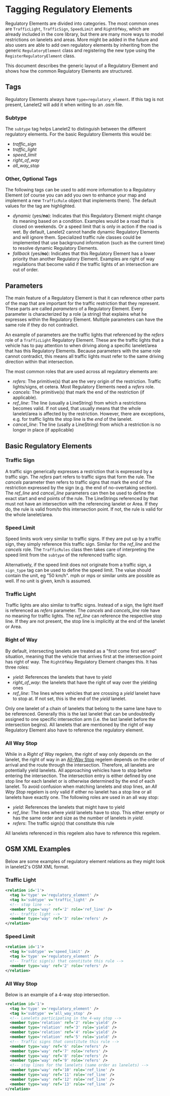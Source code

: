 # Tagging Regulatory Elements

Regulatory Elements are divided into categories. The most common ones are `TrafficLight`, `TrafficSign`, `SpeedLimit` and `RightOfWay`, which are already included in the core library, but there are many more ways to model restrictions on lanelets and areas. More might be added in the future and also users are able to add own regulatory elements by inheriting from the generic `RegulatoryElement` class and registering the new type using the `RegisterRegulatoryElement` class.

This document describes the generic layout of a Regulatory Element and shows how the common Regulatory Elements are structured.

## Tags

Regulatory Elements always have `type=regulatory_element`. If this tag is not present, Lanelet2 will add it when writing to an .osm file.


### Subtype
The `subtype` tag helps Lanelet2 to distinguish between the different regulatory elements. For the basic Regulatory Elements this would be:
* *traffic_sign*
* *traffic_light*
* *speed_limit*
* *right_of_way*
* *all_way_stop*

### Other, Optional Tags
The following tags can be used to add more information to a Regulatory Element (of course you can add you own to enhance your map and implement a new `TrafficRule` object that implements them). The default values for the tag are highlighted.

* *dynamic* (yes/**no**): Indicates that this Regulatory Element might change its meaning based on a condition. Examples would be a road that is closed on weekends. Or a speed limit that is only in action if the road is wet. By default, Lanelet2 cannot handle dynamic Regulatory Elements and will ignore them. Specialized traffic rule classes could be implemented that use background information (such as the current time) to resolve dynamic Regulatory Elements.
* *fallback* (yes/**no**): Indicates that this Regulatory Element has a lower priority than another Regulatory Element. Examples are right of way regulations that become valid if the traffic lights of an intersection are out of order.


## Parameters

The main feature of a Regulatory Element is that it can reference other parts of the map that are important for the traffic restriction that they represent. These parts are called *parameters* of a Regulatory Element. Every parameter is characterized by a role (a string) that explains what he expresses within the Regulatory Element. Multiple parameters can have the same role if they do not contradict.

An example of parameters are the traffic lights that referenced by the *refers* role of a `TrafficLight` Regulatory Element. These are the traffic lights that a vehicle has to pay attention to when driving along a specific lanelet/area that has this Regulatory Elements. Because parameters with the same role cannot contradict, this means all traffic lights must refer to the same driving direction within that intersection.

The most common roles that are used across all regulatory elements are:
* *refers*: The primitive(s) that are the very origin of the restriction. Traffic lights/signs, et cetera. Most Regulatory Elements need a *refers* role.
* *cancels*: The primitive(s) that mark the end of the restriction (if applicable).
* *ref_line*: The line (usually a LineString) from which a restrictions becomes valid. If not used, that usually means that the whole lanelet/area is affected by the restriction. However, there are exceptions, e.g. for traffic lights the stop line is the *end* of the lanelet.
* *cancel_line*: The line (usally a LineString) from which a restriction is no longer in place (if applicable)

## Basic Regulatory Elements

### Traffic Sign

A traffic sign generically expresses a restriction that is expressed by a traffic sign. The *refers* part refers to traffic signs that form the rule. The *cancels* parameter then refers to traffic signs that mark the end of the restriction expressed by the sign (e.g. the end of no-overtaking section). The *ref_line* and *cancel_line* parameters can then be used to define the exact start and end points of the rule. The LineStrings referenced by that must not have an intersection with the referencing lanelet or Area. If they do, the rule is valid from/to this intersection point. If not, the rule is valid for the whole lanelet/area.

### Speed Limit

Speed limits work very similar to traffic signs. If they are put up by a traffic sign, they simply reference this traffic sign. Similar for the *ref_line* and the *cancels* role. The `TrafficRules` class then takes care of interpreting the speed limit from the `subtype` of the referenced traffic sign.

Alternatively, if the speed limit does not originate from a traffic sign, a `sign_type` tag can be used to define the speed limit. The value should contain the unit, eg "50 km/h". mph or mps or similar units are possible as well. If no unit is given, km/h is assumed.

### Traffic Light

Traffic lights are also similar to traffic signs. Instead of a sign, the light itself is referenced as *refers* parameter. The *cancels* and *cancels_line* role have no meaning for traffic lights. The *ref_line* can reference the respective stop line. If they are not present, the stop line is implicitly at the end of the lanelet or Area.

### Right of Way

By default, intersecting lanelets are treated as a "first come first served" situation, meaning that the vehicle that arrives first at the intersection point has right of way. The `RightOfWay` Regulatory Element changes this. It has three roles:
* *yield*: References the lanelets that have to yield
* *right_of_way*: the lanelets that have the right of way over the yielding ones
* *ref_line*: The lines where vehicles that are crossing a *yield* lanelet have to stop at. If not set, this is the end of the *yield* lanelet.

Only one lanelet of a chain of lanelets that belong to the same lane have to be referenced. Generally this is the last lanelet that can be undoubtedly assigned to one specific intersection arm (i.e. the last lanelet before the intersection begins). All lanelets that are mentioned by the right of way Regulatory Element also have to reference the regulatory element.

### All Way Stop

While in a *Right of Way* regelem, the right of way only depends on the lanelet, the right of way in an [All-Way Stop](https://en.wikipedia.org/wiki/All-way_stop) regelem depends on the order of arrival and the route through the intersection. Therefore, all lanelets are potentially yield lanelets. All approaching vehicles have to stop before entering the intersection.
The intersection entry is either defined by one stop line for each lanelet or is otherwise determined by the end of each lanelet. To avoid confusion when matching lanelets and stop lines, an *All Way Stop* regelem is only valid if either no lanelet has a stop line or all lanelets have exactly one.
The following roles are used in an all way stop:
* *yield*: References the lanelets that might have to yield
* *ref_line*: The lines where *yield* lanelets have to stop. This either empty or has the same order and size as the number of lanelets in *yield*.
* *refers*: The traffic sign(s) that constitute this rule

All lanelets referenced in this regelem also have to reference this regelem.

## OSM XML Examples

Below are some examples of regulatory element relations as they might look in lanelet2's OSM XML format.

### Traffic Light

```xml
<relation id='1'>
  <tag k='type' v='regulatory_element' />
  <tag k='subtype' v='traffic_light' />
  <!-- stop line -->
  <member type='way' ref='2' role='ref_line' />
  <!-- traffic light -->
  <member type='way' ref='3' role='refers' />
</relation>
```

### Speed Limit

```xml
<relation id='1'>
  <tag k='subtype' v='speed_limit' />
  <tag k='type' v='regulatory_element' />
  <!-- Traffic sign(s) that constitute this rule -->
  <member type='way' ref='2' role='refers' />
</relation>
```

### All Way Stop

Below is an example of a 4-way stop intersection.
```xml
<relation id='1'>
  <tag k='type' v='regulatory_element' />
  <tag k='subtype' v='all_way_stop' />
  <!-- Lanelets participating in the 4-way stop -->
  <member type='relation' ref='2' role='yield' />
  <member type='relation' ref='3' role='yield' />
  <member type='relation' ref='4' role='yield' />
  <member type='relation' ref='5' role='yield' />
  <!-- Traffic signs that constitute this rule -->
  <member type='way' ref='6' role='refers' />
  <member type='way' ref='7' role='refers' />
  <member type='way' ref='8' role='refers' />
  <member type='way' ref='9' role='refers' />
  <!-- stop lines for the lanelets (same order as lanelets) -->
  <member type='way' ref='10' role='ref_line' />
  <member type='way' ref='11' role='ref_line' />
  <member type='way' ref='12' role='ref_line' />
  <member type='way' ref='13' role='ref_line' />
</relation>
```

